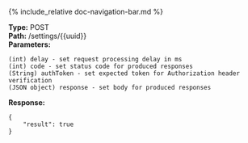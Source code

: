 {% include_relative doc-navigation-bar.md %}

**Type:** POST<br>
**Path:** /settings/{{uuid}}<br>
**Parameters:**<br>
```shell
(int) delay - set request processing delay in ms
(int) code - set status code for produced responses
(String) authToken - set expected token for Authorization header verification
(JSON object) response - set body for produced responses
```
**Response:**<br>
```shell
{
    "result": true
}
```